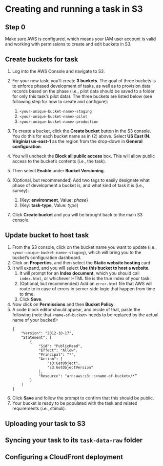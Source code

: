 # Creating and running a task in S3

## Step 0

Make sure AWS is configured, which means your IAM user account is valid and working with permissions to create and edit buckets in S3.

## Create buckets for task

1. Log into the AWS Console and navigate to S3.
2. For your new task, you’ll create **3 buckets**. The goal of three buckets is to enforce phased development of tasks, as well as to provision data records based on the phase (i.e., pilot data should be saved to a folder for only this task’s pilot data). The three buckets are listed below (see following step for how to create and configure):

    1. `<your-unique-bucket-name>-staging`
    2. `<your-unique-bucket-name>-pilot`
    3. `<your-unique-bucket-name>-production`
    
3. To create a bucket, click the **Create bucket** button in the S3 console. You do this for each bucket name as in (2) above. Select **US East (N. Virginia) us-east-1** as the region from the drop-down in **General configuration**.
4. You will uncheck the **Block all public access** box. This will allow public access to the bucket’s contents (i.e., the task).
5. Then select **Enable** under **Bucket Versioning**.
6. (Optional, but recommended) Add two tags to easily designate what phase of development a bucket is, and what kind of task it is (i.e., survey):
    1. {Key: **environment**, Value: *phase*}
    2. {Key: **task-type**, Value: *type*}
7. Click **Create bucket** and you will be brought back to the main S3 console.

## Update bucket to host task

1. From the S3 console, click on the bucket name you want to update (i.e., `<your-unique-bucket-name>-staging`), which will bring you to the bucket’s configuration dashboard.
2. Click on **Properties**, and then select the **Static website hosting** card. 
3. It will expand, and you will select **Use this bucket to host a website**.
    1. It will prompt for an **Index document**, which you should call `index.html`, or whichever HTML file is the true index of your task. 
    2. (Optional, but recommended) Add an `error.html` file that AWS will route to in case of errors in server-side logic that happen from time to time.
    3. Click **Save**.
4. Now click on **Permissions** and then **Bucket Policy**.
5. A code block editor should appear, and inside of that, paste the following (note that `<name-of-bucket>` needs to be replaced by the actual name of your bucket!):
    ```
    {
        "Version": "2012-10-17",
        "Statement": [
            {
                "Sid": "PublicRead",
                "Effect": "Allow",
                "Principal": "*",
                "Action": [
                    "s3:GetObject",
                    "s3:GetObjectVersion"
                ],
                "Resource": "arn:aws:s3:::<name-of-bucket>/*”
            }
        ]
    }
    ```
6. Click **Save** and follow the prompt to confirm that this should be public.
7. Your bucket is ready to be populated with the task and related requirements (i.e., stimuli).

## Uploading your task to S3

## Syncing your task to its `task-data-raw` folder

## Configuring a CloudFront deployment

